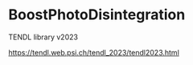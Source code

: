 # BoostPhotoDisintegration

TENDL library v2023

https://tendl.web.psi.ch/tendl_2023/tendl2023.html

